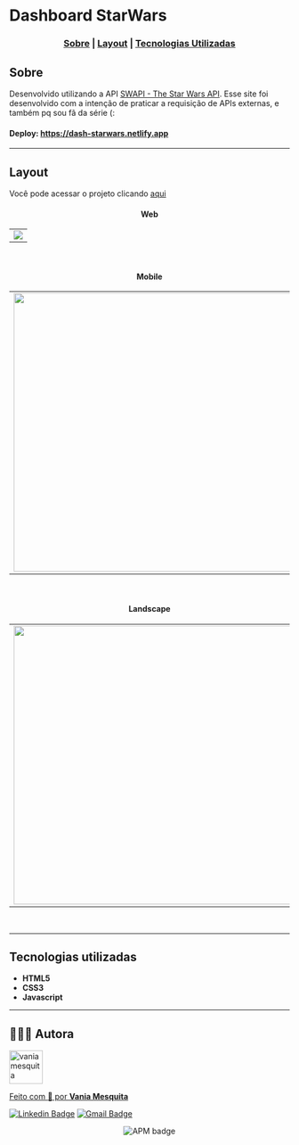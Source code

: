 # Dashboard StarWars



### <p align="center"> [Sobre](#sobre) | [Layout](#layout) | [Tecnologias Utilizadas](#tecnologias-utilizadas) </p>
  

## Sobre 

Desenvolvido utilizando a API [SWAPI - The Star Wars API](https://swapi.dev//). 
Esse site foi desenvolvido com a intenção de praticar a requisição de APIs externas, e também pq sou fã da série (:


#### Deploy: <a href="https://dash-starwars.netlify.app" target="_blank">https://dash-starwars.netlify.app</a> 

---

## Layout

Você pode acessar o projeto clicando <a href="https://dash-starwars.netlify.app/" target="_blank">aqui</a>


#### <p align="center">Web</p>

<table align="center">
   <tr>
    <td valign="top"><img src="/assets/preview.gif"> </td>
    
   </tr>
 </table>
 <br>


#### <p align="center">Mobile</p> 

<table align="center">
   <tr>
    <td valign="top"><img src="/assets/preview-mobile.gif" height="500"> 
     </td>
  </tr>
 </table>
 <br>
 
 #### <p align="center">Landscape</p>

 <table align="center">
   <tr>
    <td valign="top"><img src="/assets/preview-landscape.gif" width="500px"> </td>
  </tr>
 </table>
 <br>
 
 ---

## Tecnologias utilizadas

- **HTML5**
- **CSS3**
- **Javascript**

---

## 👩🏻‍💻 Autora

<a href="https://github.com/vaniamesquita"> <img src="https://avatars.githubusercontent.com/u/70303394?v=4" width="60px;" alt="vaniamesquita"/>
  
 Feito com :blue_heart: por <b>Vania Mesquita</b></a>  <a href="https://github.com/vaniamesquita"> </a>


[![Linkedin Badge](https://img.shields.io/badge/-LinkedIn-blue?style=flat-square&logo=Linkedin&logoColor=white&link=https://www.linkedin.com/in/vaniamesquita/)](https://www.linkedin.com/in/vaniamesquita/)
[![Gmail Badge](https://img.shields.io/badge/-vaniasalesm@gmail.com-D14836?style=flat-square&logo=Gmail&logoColor=white&link=mailto:vaniasalesm@gmail.com)](mailto:vaniasalesm@gmail.com)<br>


<p align="center"> <img alt="APM badge" src="https://img.shields.io/github/license/vaniamesquita/site-viagem"></p>
